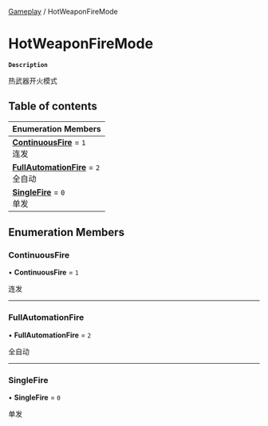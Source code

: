 [Gameplay](../modules/Gameplay.Gameplay.md) / HotWeaponFireMode

# HotWeaponFireMode <Badge type="tip" text="Enumeration" /> <Score text="HotWeaponFireMode" />

**`Description`**

热武器开火模式

## Table of contents

| Enumeration Members |
| :-----|
| **[ContinuousFire](Gameplay.HotWeaponFireMode.md#continuousfire)** = ``1`` <br> 连发|
| **[FullAutomationFire](Gameplay.HotWeaponFireMode.md#fullautomationfire)** = ``2`` <br> 全自动|
| **[SingleFire](Gameplay.HotWeaponFireMode.md#singlefire)** = ``0`` <br> 单发|

## Enumeration Members

### ContinuousFire <Score text="ContinuousFire" /> 

• **ContinuousFire** = ``1``

连发

___

### FullAutomationFire <Score text="FullAutomationFire" /> 

• **FullAutomationFire** = ``2``

全自动

___

### SingleFire <Score text="SingleFire" /> 

• **SingleFire** = ``0``

单发
